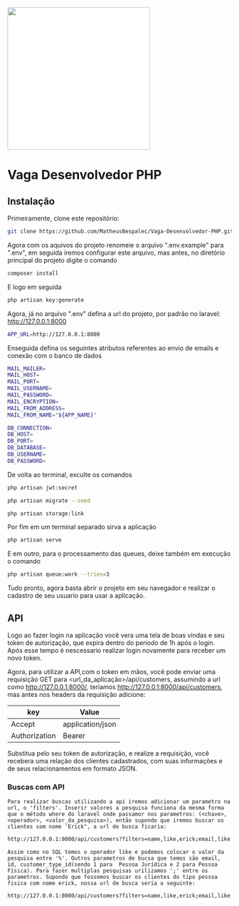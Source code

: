 <a href="https://www.olivas.digital" target="_blank" style="background-color: #fff"><img src="https://www.olivas.digital/wp-content/themes/olivasdigital/dist/img/logotipo.svg" style="background: white" width="320" align="center" /></a>


Vaga Desenvolvedor PHP
===============	
## Instalação

Primeiramente, clone este repositório:

```sh
git clone https://github.com/MatheusBespalec/Vaga-Desenvolvedor-PHP.git
```

Agora com os aquivos do projeto renomeie  o arquivo ".env.example" para ".env", em seguida iremos configurar este arquivo, mas antes, no diretório principal do projeto digite o comando

```sh
composer install
```
E logo em seguida 


```sh
php artisan key:generate
```

Agora, já no arquivo ".env" defina a url do projeto, por padrão no laravel: http://127.0.0.1:8000

```sh
APP_URL=http://127.0.0.1:8000
```

Enseguida defina os seguintes atributos referentes ao envio de emails e conexão com o banco de dados

```sh
MAIL_MAILER=
MAIL_HOST=
MAIL_PORT=
MAIL_USERNAME=
MAIL_PASSWORD=
MAIL_ENCRYPTION=
MAIL_FROM_ADDRESS=
MAIL_FROM_NAME="${APP_NAME}"

DB_CONNECTION=
DB_HOST=
DB_PORT=
DB_DATABASE=
DB_USERNAME=
DB_PASSWORD=
```

De volta ao terminal, exculte os comandos

```sh
php artisan jwt:secret
```

```sh
php artisan migrate --seed
```

```sh
php artisan storage:link
```
Por fim em um terminal separado sirva a aplicação

```sh
php artisan serve
```
E em outro, para o processamento das queues, deixe também em execução o comando

```sh
php artisan queue:work --tries=3
```

Tudo pronto, agora basta abrir o projeto em seu navegador e realizar o cadastro de seu usuario para usar a aplicação.

## API

Logo ao fazer login na aplicação você vera uma tela de boas vindas e seu token de autorização, que expira dentro do periodo de 1h após o login. Após esse tempo é nescessario realizar login novamente para receber um novo token.

Agora, para utilizar a API,com o token em mãos, você pode enviar uma requisição GET para <url_da_aplicação>/api/customers,  assumindo a url como http://127.0.0.1:8000/, teriamos http://127.0.0.1:8000/api/customers, mas antes nos headers da requisição adicione:

| key | Value |
|-------|--------|
| Accept | application/json | 
| Authorization | Bearer <token> | 
    
Substitua <token> pelo seu token de autorização, e realize a requisição, você recebera uma relação dos clientes cadastrados, com suas informações e de seus relacionamentos em formato JSON.
    
### Buscas com API
    
    Para realizar buscas utilizando a api iremos adicionar um parametro na url, o 'filters'. Inserir valores a pesquisa funciona da mesma forma que o método where do laravel onde passamor nos parametros: (<chave>, <operador>, <valor_da_pesquisa>), então supondo que iremos buscar os clientes com nome 'Erick", a url de busca ficaria:

```sh
http://127.0.0.1:8000/api/customers?filters=name,like,erick;email,like,%erick%
```
    
    Assim como no SQL temos o operador like e podemos colocar o valor da pesquisa entre '%'. Outros parametros de bucsa que temos são email, id, customer_type_id(sendo 1 para  Pessoa Jurídica e 2 para Pessoa Física). Para fazer multiplas pesquisas urilizamos ';' entre os parametros. Supondo que fossemos buscar os clientes do tipo pessoa fisica com nome erick, nossa url de busca seria a seguinte:

```sh
http://127.0.0.1:8000/api/customers?filters=name,like,erick;email,like,%erick%;customer_type_id,=,2;
```
